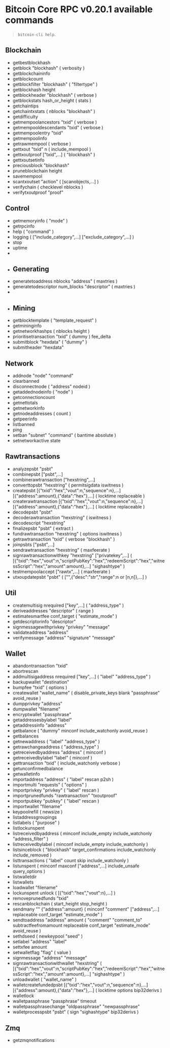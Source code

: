 # Bitcoin Core RPC v0.20.1 available commands
> `bitcoin-cli help`.

## Blockchain
  - getbestblockhash
  - getblock "blockhash" ( verbosity )
  - getblockchaininfo
  - getblockcount
  - getblockfilter "blockhash" ( "filtertype" )
  - getblockhash height
  - getblockheader "blockhash" ( verbose )
  - getblockstats hash_or_height ( stats )
  - getchaintips
  - getchaintxstats ( nblocks "blockhash" )
  - getdifficulty
  - getmempoolancestors "txid" ( verbose )
  - getmempooldescendants "txid" ( verbose )
  - getmempoolentry "txid"
  - getmempoolinfo
  - getrawmempool ( verbose )
  - gettxout "txid" n ( include_mempool )
  - gettxoutproof ["txid",...] ( "blockhash" )
  - gettxoutsetinfo
  - preciousblock "blockhash"
  - pruneblockchain height
  - savemempool
  - scantxoutset "action" ( [scanobjects,...] )
  - verifychain ( checklevel nblocks )
  - verifytxoutproof "proof"

## Control
  - getmemoryinfo ( "mode" )
  - getrpcinfo
  - help ( "command" )
  - logging ( ["include_category",...] ["exclude_category",...] )
  - stop
  - uptime
  - 
  - ## Generating
  - generatetoaddress nblocks "address" ( maxtries )
  - generatetodescriptor num_blocks "descriptor" ( maxtries )
  - 
  - ## Mining
  - getblocktemplate ( "template_request" )
  - getmininginfo
  - getnetworkhashps ( nblocks height )
  - prioritisetransaction "txid" ( dummy ) fee_delta
  - submitblock "hexdata" ( "dummy" )
  - submitheader "hexdata"

## Network
  - addnode "node" "command"
  - clearbanned
  - disconnectnode ( "address" nodeid )
  - getaddednodeinfo ( "node" )
  - getconnectioncount
  - getnettotals
  - getnetworkinfo
  - getnodeaddresses ( count )
  - getpeerinfo
  - listbanned
  - ping
  - setban "subnet" "command" ( bantime absolute )
  - setnetworkactive state

## Rawtransactions
  - analyzepsbt "psbt"
  - combinepsbt ["psbt",...]
  - combinerawtransaction ["hexstring",...]
  - converttopsbt "hexstring" ( permitsigdata iswitness )
  - createpsbt [{"txid":"hex","vout":n,"sequence":n},...] [{"address":amount},{"data":"hex"},...] ( locktime replaceable )
  - createrawtransaction [{"txid":"hex","vout":n,"sequence":n},...] [{"address":amount},{"data":"hex"},...] ( locktime replaceable )
  - decodepsbt "psbt"
  - decoderawtransaction "hexstring" ( iswitness )
  - decodescript "hexstring"
  - finalizepsbt "psbt" ( extract )
  - fundrawtransaction "hexstring" ( options iswitness )
  - getrawtransaction "txid" ( verbose "blockhash" )
  - joinpsbts ["psbt",...]
  - sendrawtransaction "hexstring" ( maxfeerate )
  - signrawtransactionwithkey "hexstring" ["privatekey",...] ( [{"txid":"hex","vout":n,"scriptPubKey":"hex","redeemScript":"hex","witnessScript":"hex","amount":amount},...] "sighashtype" )
  - testmempoolaccept ["rawtx",...] ( maxfeerate )
  - utxoupdatepsbt "psbt" ( ["",{"desc":"str","range":n or [n,n]},...] )

## Util
  - createmultisig nrequired ["key",...] ( "address_type" )
  - deriveaddresses "descriptor" ( range )
  - estimatesmartfee conf_target ( "estimate_mode" )
  - getdescriptorinfo "descriptor"
  - signmessagewithprivkey "privkey" "message"
  - validateaddress "address"
  - verifymessage "address" "signature" "message"

## Wallet
  - abandontransaction "txid"
  - abortrescan
  - addmultisigaddress nrequired ["key",...] ( "label" "address_type" )
  - backupwallet "destination"
  - bumpfee "txid" ( options )
  - createwallet "wallet_name" ( disable_private_keys blank "passphrase" avoid_reuse )
  - dumpprivkey "address"
  - dumpwallet "filename"
  - encryptwallet "passphrase"
  - getaddressesbylabel "label"
  - getaddressinfo "address"
  - getbalance ( "dummy" minconf include_watchonly avoid_reuse )
  - getbalances
  - getnewaddress ( "label" "address_type" )
  - getrawchangeaddress ( "address_type" )
  - getreceivedbyaddress "address" ( minconf )
  - getreceivedbylabel "label" ( minconf )
  - gettransaction "txid" ( include_watchonly verbose )
  - getunconfirmedbalance
  - getwalletinfo
  - importaddress "address" ( "label" rescan p2sh )
  - importmulti "requests" ( "options" )
  - importprivkey "privkey" ( "label" rescan )
  - importprunedfunds "rawtransaction" "txoutproof"
  - importpubkey "pubkey" ( "label" rescan )
  - importwallet "filename"
  - keypoolrefill ( newsize )
  - listaddressgroupings
  - listlabels ( "purpose" )
  - listlockunspent
  - listreceivedbyaddress ( minconf include_empty include_watchonly "address_filter" )
  - listreceivedbylabel ( minconf include_empty include_watchonly )
  - listsinceblock ( "blockhash" target_confirmations include_watchonly include_removed )
  - listtransactions ( "label" count skip include_watchonly )
  - listunspent ( minconf maxconf ["address",...] include_unsafe query_options )
  - listwalletdir
  - listwallets
  - loadwallet "filename"
  - lockunspent unlock ( [{"txid":"hex","vout":n},...] )
  - removeprunedfunds "txid"
  - rescanblockchain ( start_height stop_height )
  - sendmany "" {"address":amount} ( minconf "comment" ["address",...] replaceable conf_target "estimate_mode" )
  - sendtoaddress "address" amount ( "comment" "comment_to" subtractfeefromamount replaceable conf_target "estimate_mode" avoid_reuse )
  - sethdseed ( newkeypool "seed" )
  - setlabel "address" "label"
  - settxfee amount
  - setwalletflag "flag" ( value )
  - signmessage "address" "message"
  - signrawtransactionwithwallet "hexstring" ( [{"txid":"hex","vout":n,"scriptPubKey":"hex","redeemScript":"hex","witnessScript":"hex","amount":amount},...] "sighashtype" )
  - unloadwallet ( "wallet_name" )
  - walletcreatefundedpsbt [{"txid":"hex","vout":n,"sequence":n},...] [{"address":amount},{"data":"hex"},...] ( locktime options bip32derivs )
  - walletlock
  - walletpassphrase "passphrase" timeout
  - walletpassphrasechange "oldpassphrase" "newpassphrase"
  - walletprocesspsbt "psbt" ( sign "sighashtype" bip32derivs )

## Zmq
  - getzmqnotifications
